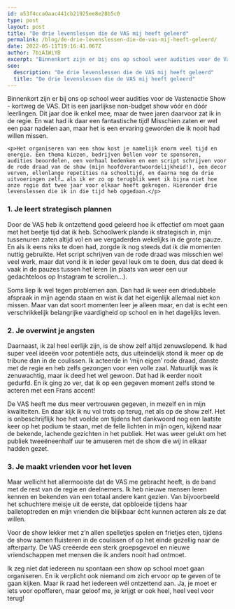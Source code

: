```yaml
---
id: a53f4cca0aac441cb21925ee8e28b5c0
type: post
layout: post
title: "De drie levenslessen die de VAS mij heeft geleerd"
permalink: /blog/de-drie-levenslessen-die-de-vas-mij-heeft-geleerd/
date: 2022-05-11T19:16:41.067Z
author: 7biA1WiYB
excerpt: "Binnenkort zijn er bij ons op school weer audities voor de Vastenactie Show - kortweg de VAS. Dit is een jaarlijkse non-budget show vóór en dóór leerlingen. Dit jaar doe ik enkel mee, maar de twee jaren daarvoor zat ik in de regie. En wat had ik daar een fantastische tijd! Misschien zaten er wel een paar nadelen aan, maar het is een ervaring geworden die ik nooit had willen missen.  "
seo:
  description: "De drie levenslessen die de VAS mij heeft geleerd"
  title: "De drie levenslessen die de VAS mij heeft geleerd"
---
```

Binnenkort zijn er bij ons op school weer audities voor de Vastenactie Show - kortweg de VAS. Dit is een jaarlijkse non-budget show vóór en dóór leerlingen. Dit jaar doe ik enkel mee, maar de twee jaren daarvoor zat ik in de regie. En wat had ik daar een fantastische tijd! Misschien zaten er wel een paar nadelen aan, maar het is een ervaring geworden die ik nooit had willen missen.  

    <p>Het organiseren van een show kost je namelijk enorm veel tijd en energie. Een thema kiezen, bedrijven bellen voor te sponsoren, audities beoordelen, een verhaal bedenken en een script schrijven voor de rode draad van de show (mijn hoofdverantwoordelijkheid!), een decor verven, ellenlange repetities na schooltijd, en daarna nog de drie uitvoeringen zelf… als ik er zo op terugblik weet ik bijna niet hoe onze regie dat twee jaar voor elkaar heeft gekregen. Hieronder drie levenslessen die ik in die tijd heb opgedaan.</p>
<h3>1. Je leert strategisch plannen</h3>
<p>Door de VAS heb ik ontzettend goed geleerd hoe ik effectief om moet gaan met het beetje tijd dat ik heb. Schoolwerk plande ik strategisch in, mijn tussenuren zaten altijd vol en we vergaderden wekelijks in de grote pauze. En als ik eens niks te doen had, zorgde ik nog steeds dat ik die momenten nuttig gebruikte. Het script schrijven van de rode draad was misschien wel veel werk, maar dat vond ik in ieder geval leuk om te doen, dus dat deed ik vaak in de pauzes tussen het leren (in plaats van weer een uur gedachteloos op Instagram te scrollen...). </p>
<p>Soms liep ik wel tegen problemen aan. Dan had ik weer een driedubbele afspraak in mijn agenda staan en wist ik dat het eigenlijk allemaal niet kon missen. Maar van dat soort momenten leer je alleen maar, en dat is echt een verschrikkelijk belangrijke vaardigheid op school en in het dagelijks leven.</p>
<h3>2. Je overwint je angsten</h3>
<p>Daarnaast, ik zal heel eerlijk zijn, is de show zelf altijd zenuwslopend. Ik had super veel ideeën voor potentiële acts, dus uiteindelijk stond ik meer op de tribune dan in de coulissen. Ik acteerde in ‘mijn eigen’ rode draad, danste met de regie en heb zelfs gezongen voor een volle zaal. Natuurlijk was ik zenuwachtig, maar ik deed het wel gewoon. Dat had ik eerder nooit gedurfd. En ik ging zo ver, dat ik op een gegeven moment zelfs stond te acteren met een Frans accent!</p>
<p>De VAS heeft me dus meer vertrouwen gegeven, in mezelf en in mijn kwaliteiten. En daar kijk ik nu vol trots op terug, net als op de show zelf. Het is onbeschrijflijk hoe het voelde om tijdens het dankwoord nog een laatste keer op het podium te staan, met de felle lichten in mijn ogen, kijkend naar de bekende, lachende gezichten in het publiek. Het was weer gelukt om het publiek tweeëneenhalf uur te amuseren met de show die <em>wij</em> in elkaar hadden gezet.</p>
<h3>3. Je maakt vrienden voor het leven</h3>
<p>Maar wellicht het allermooiste dat de VAS me gebracht heeft, is de band met de rest van de regie en deelnemers. Ik heb nieuwe mensen leren kennen en bekenden van een totaal andere kant gezien. Van bijvoorbeeld het schuchtere meisje uit de eerste, dat opbloeide tijdens haar balletoptreden en mijn vrienden die blijkbaar écht kunnen acteren als ze dat willen.</p>
<p>Voor de show lekker met z’n allen spelletjes spelen en frietjes eten, tijdens de show samen fluisteren in de coulissen of op het einde gezellig naar de afterparty. De VAS creëerde een sterk groepsgevoel en nieuwe vriendschappen met mensen die ik anders nooit had ontmoet.</p>
<p>Ik zeg niet dat iedereen nu spontaan een show op school moet gaan organiseren. En ik verplicht ook niemand om zich ervoor op te geven of te gaan kijken. Maar ik raad het iedereen wél ontzettend aan. Ja, je moet er iets voor opofferen, maar geloof me, je krijgt er ook heel, heel veel voor terug!</p>  
